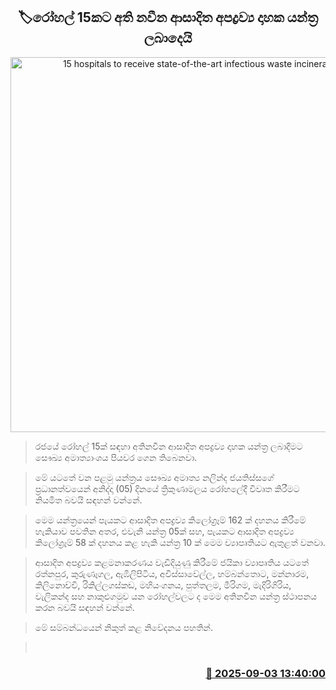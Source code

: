 <p align='center'><b><h2 align='center' title='15 hospitals to receive state-of-the-art infectious waste incinerators'>🏷රෝහල් 15කට අති නවීන ආසාදිත අපද්‍රව්‍ය දාහක යන්ත්‍ර ලබාදෙයි</h2></b></p>
<p align='center'><img src='https://helakuru.sgp1.cdn.digitaloceanspaces.com/esana/images/lib/dahaka.jpg' width='600' alt='15 hospitals to receive state-of-the-art infectious waste incinerators'></p>

> රජයේ රෝහල් 15ක් සඳහා අතිනවීන ආසාදිත අපද්‍රව්‍ය දාහක යන්ත්‍ර ලබාදීමට සෞඛ්‍ය අමාත්‍යාංශය පියවර ගෙන තිබෙනවා.

> මේ යටතේ වන පළමු යන්ත්‍රය සෞඛ්‍ය අමාත්‍ය නලින්ද ජයතිස්සගේ ප්‍රධානත්වයෙන් අනිද්දා (05) දිනයේ ත්‍රිකුණාමලය රෝහලේදී විවෘත කිරීමට නියමිත බවයි සඳහන් වන්නේ.

> මෙම යන්ත්‍රයෙන් පැයකට ආසාදිත අපද්‍රව්‍ය කිලෝග්‍රෑම් 162 ක් දහනය කිරීමේ හැකියාව පවතින අතර, එවැනි යන්ත්‍ර 05ක් සහ, පැයකට ආසාදිත අපද්‍රව්‍ය කිලෝග්‍රෑම් 58 ක් දහනය කළ හැකි යන්ත්‍ර 10 ක් මෙම ව්‍යාපෘතියට ඇතුළත් වනවා.

> ආසාදිත අපද්‍රව්‍ය කළමනාකරණය වැඩිදියුණු කිරීමේ ජයිකා ව්‍යාපෘතිය යටතේ රත්නපුර, කුරුණෑගල, ඇඹිලිපිටිය, අවිස්සාවේල්ල, හම්බන්තොට, මන්නාරම, කිලිනොච්චි, රිකිල්ලගස්කඩ, මහියංගනය, පුත්තලම, මීරිගම, මැදිරිගිරිය, වැලිකන්ද සහ නාකුළුගමුව යන රෝහල්වලට ද මෙම අතිනවීන යන්ත්‍ර ස්ථාපනය කරන බවයි සඳහන් වන්නේ.

> මේ සම්බන්ධයෙන් නිකුත් කළ නිවේදනය පහතින්.

>  



<h3 align='right'><a href='https://www.helakuru.lk/esana/p/113307/'>📅 2025-09-03 13:40:00</a></h3>
